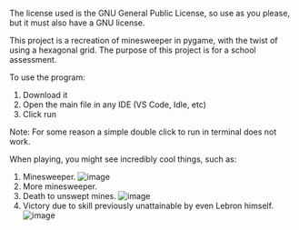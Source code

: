 The license used is the GNU General Public License, so use as you please, but it must also have a GNU license.

This project is a recreation of minesweeper in pygame, with the twist of using a hexagonal grid. The purpose of this project is for a school assessment.

To use the program:
1. Download it
2. Open the main file in any IDE (VS Code, Idle, etc)
3. Click run

Note: For some reason a simple double click to run in terminal does not work.

When playing, you might see incredibly cool things, such as:
1. Minesweeper. ![image](https://github.com/user-attachments/assets/057a62ed-b96e-431b-b93b-c483b7af5027)
2. More minesweeper.
3. Death to unswept mines. ![image](https://github.com/user-attachments/assets/f2f9fc3c-9f8c-4bfc-b509-e9cc56983522)
4. Victory due to skill previously unattainable by even Lebron himself. ![image](https://github.com/user-attachments/assets/80e93aa7-de32-403b-8eed-80c1f18d9c02)
